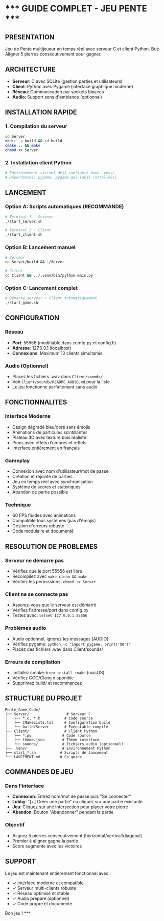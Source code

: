 # *** GUIDE COMPLET - JEU PENTE ***

## PRESENTATION
Jeu de Pente multijoueur en temps réel avec serveur C et client Python.
But: Aligner 5 pierres consécutivement pour gagner.

## ARCHITECTURE
- **Serveur**: C avec SQLite (gestion parties et utilisateurs)
- **Client**: Python avec Pygame (interface graphique moderne)
- **Réseau**: Communication par sockets binaires
- **Audio**: Support sons d'ambiance (optionnel)

## INSTALLATION RAPIDE

### 1. Compilation du serveur
```bash
cd Server
mkdir -p build && cd build
cmake .. && make
chmod +x Server
```

### 2. Installation client Python
```bash
# Environnement virtuel déjà configuré dans .venv/
# Dépendances: pygame, pygame-gui (déjà installées)
```

## LANCEMENT

### Option A: Scripts automatiques (RECOMMANDE)
```bash
# Terminal 1 - Serveur
./start_server.sh

# Terminal 2 - Client  
./start_client.sh
```

### Option B: Lancement manuel
```bash
# Serveur
cd Server/build && ./Server

# Client
cd Client && ../.venv/bin/python main.py
```

### Option C: Lancement complet
```bash
# Démarre serveur + client automatiquement
./start_game.sh
```

## CONFIGURATION

### Réseau
- **Port**: 55556 (modifiable dans config.py et config.h)
- **Adresse**: 127.0.0.1 (localhost)
- **Connexions**: Maximum 10 clients simultanés

### Audio (Optionnel)
- Placez les fichiers .wav dans `Client/sounds/`
- Voir `Client/sounds/README_AUDIO.md` pour la liste
- Le jeu fonctionne parfaitement sans audio

## FONCTIONNALITES

### Interface Moderne
- Design dégradé bleu/doré sans émojis
- Animations de particules scintillantes  
- Plateau 3D avec texture bois réaliste
- Pions avec effets d'ombres et reflets
- Interface entièrement en français

### Gameplay
- Connexion avec nom d'utilisateur/mot de passe
- Création et rejointe de parties
- Jeu en temps réel avec synchronisation
- Système de scores et statistiques
- Abandon de partie possible

### Technique
- 60 FPS fluides avec animations
- Compatible tous systèmes (pas d'émojis)
- Gestion d'erreurs robuste
- Code modulaire et documenté

## RESOLUTION DE PROBLEMES

### Serveur ne démarre pas
- Vérifiez que le port 55556 est libre
- Recompilez avec `make clean && make`
- Vérifiez les permissions: `chmod +x Server`

### Client ne se connecte pas  
- Assurez-vous que le serveur est démarré
- Vérifiez l'adresse/port dans config.py
- Testez avec: `telnet 127.0.0.1 55556`

### Problèmes audio
- Audio optionnel, ignorez les messages [AUDIO]
- Vérifiez pygame: `python -c "import pygame; print('OK')"`
- Placez des fichiers .wav dans Client/sounds/

### Erreurs de compilation
- Installez cmake: `brew install cmake` (macOS)
- Vérifiez GCC/Clang disponible
- Supprimez build/ et recommencez

## STRUCTURE DU PROJET

```
Pente_Game_Code/
├── Server/                 # Serveur C
│   ├── *.c, *.h           # Code source
│   ├── CMakeLists.txt     # Configuration build
│   └── build/Server       # Exécutable compilé
├── Client/                # Client Python  
│   ├── *.py              # Code source
│   ├── theme.json        # Thème interface
│   └── sounds/           # Fichiers audio (optionnel)
├── .venv/                # Environnement Python
├── start_*.sh           # Scripts de lancement
└── LANCEMENT.md         # Ce guide
```

## COMMANDES DE JEU

### Dans l'interface
- **Connexion**: Entrez nom/mot de passe puis "Se connecter"
- **Lobby**: "[+] Créer une partie" ou cliquez sur une partie existante
- **Jeu**: Cliquez sur une intersection pour placer votre pierre
- **Abandon**: Bouton "Abandonner" pendant la partie

### Objectif
- Alignez 5 pierres consécutivement (horizontal/vertical/diagonal)
- Premier à aligner gagne la partie
- Score augmente avec les victoires

## SUPPORT

Le jeu est maintenant entièrement fonctionnel avec:
- ✓ Interface moderne et compatible
- ✓ Serveur multi-clients robuste  
- ✓ Réseau optimisé et stable
- ✓ Audio préparé (optionnel)
- ✓ Code propre et documenté

Bon jeu ! ***